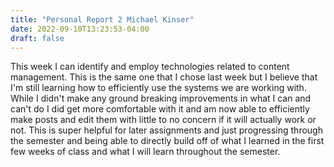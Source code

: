 ```yaml
---
title: "Personal Report 2 Michael Kinser"
date: 2022-09-10T13:23:53-04:00
draft: false 
---
```


This week I can identify and employ technologies related to content management. This is the same one that I chose last week but I believe that I'm still learning how to efficiently use the systems we are working with. While I didn't make any ground breaking improvements in what I can and can't do I did get more comfortable with it and am now able to efficiently make posts and edit them with little to no concern if it will actually work or not. This is super helpful for later assignments and just progressing through the semester and being able to directly build off of what I learned in the first few weeks of class and what I will learn throughout the semester.  